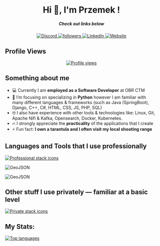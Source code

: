 <h1 align="center">Hi 👋, I'm Przemek !</h1>
<h5 align="center">Check out links below</h5>

<p align="center">
  <a href="https://discord.com/users/419571860041105410" target="_blank">
    <img alt="Discord" title="Discord" src="https://img.shields.io/badge/-Discord-7289DA?style=for-the-badge&logo=discord&logoColor=white"/>
  </a>
  <a href="https://github.com/Kir4R00t" target="_blank">
    <img alt="followers" title="Follow me on GitHub" src="https://img.shields.io/github/followers/Kir4R00t?color=236ad3&style=for-the-badge&logo=github&label=Follow"/>
  </a>
  <a href="https://www.linkedin.com/in/przemys%C5%82aw-sadowski-39266b297/" target="_blank">
    <img alt="LinkedIn" title="LinkedIn" src="https://img.shields.io/badge/-LinkedIn-0077B5?style=for-the-badge&logo=linkedin&logoColor=white"/>
  </a>
  <a href="https://www.kirar00t.site/" target="_blank">
    <img alt="Website" title="My Website" src="https://img.shields.io/badge/-Website-4CAF50?style=for-the-badge&logo=web&logoColor=white"/>
  </a>
</p>

## Profile Views
<p align="center">
  <a href="https://github.com/Kir4R00t" target="_blank">
    <img src="https://komarev.com/ghpvc/?username=Kir4R00t&style=for-the-badge&color=brightgreen" alt="Profile views"/>
  </a>
</p>

## Something about me
- 💻 Currently I am **employed as a Software Developer** at OBR CTM
- 🌱 I’m focusing on specializing in **Python** however I am familiar with many different languages & frameworks (such as Java (SpringBoot), Django, C++, C#, HTML, CSS, JS, PHP, SQL) 
- 🤓 I also have experience with other tools & technologies like: Linux, Git, Apache Nifi & Kafka, Opensearch, Docker, Kubernetes.
- 🔥 I strongly appreciate the **practicality** of the applications that I create
- ⚡ Fun fact: **I own a tarantula and I often visit my local shooting range**

## Languages and Tools that I use professionally
<p>
  <a href="https://github.com/Kir4R00t" target="_blank">
    <img alt="Professional stack icons" src="https://skillicons.dev/icons?i=python,java,linux,docker,k8s,git,postgresql,vscode,kafka,redhat,qt"/>
  </a>
</p>

<p>
  <img alt="GeoJSON" title="GeoJSON" src="https://img.shields.io/badge/GeoJSON-000000?style=for-the-badge&logo=openstreetmap&logoColor=white"/>
</p>
<p>
  <img alt="GeoJSON" title="GeoJSON" src="https://img.shields.io/badge/JSON-000000?style=for-the-badge&logo=openstreetmap&logoColor=white"/>
</p>

## Other stuff I use privately — familiar at a basic level
<p>
  <a href="https://github.com/Kir4R00t" target="_blank">
    <img alt="Private stack icons" src="https://skillicons.dev/icons?i=cpp,cs,django,raspberrypi,arch,php,mysql,html,css,js" />
  </a>
</p>

## My Stats:
<p>
  <a href="https://github.com/anuraghazra/github-readme-stats" target="_blank">
    <img align="center" alt="Top languages" src="https://github-readme-stats.vercel.app/api/top-langs/?username=Kir4R00t&layout=donut&hide=lua&theme=dark"/>
  </a>
</p>

<!--  This is Empty probably because of GitHub API issues
## My activity on Github
<p align="center">
  <a href="https://github.com/Kir4R00t" target="_blank">
    <img title="stats" alt="streak" src="https://github-readme-streak-stats.herokuapp.com/?user=Kir4R00t&theme=dark&hide_border=true&stroke=f53b3b"/>
  </a> 
</p>
-->

<!--  TODO: Format this nicely later -> pick different repos
## My work
<table>
  <tr>
    <td>
      <a href="https://github.com/Kir4R00t/KiraBot" target="_blank">
        <img src="https://github-readme-stats.vercel.app/api/pin/?username=Kir4R00t&repo=KiraBot&theme=dark" alt="KiraBot">
      </a>
    </td>
    <td>
      <a href="https://github.com/Kir4R00t/kirar00t.site" target="_blank">
        <img src="https://github-readme-stats.vercel.app/api/pin/?username=Kir4R00t&repo=kirar00t.site&theme=dark" alt="kirar00t.site">
      </a>
    </td>
  </tr>
  <tr>
    <td>
      <a href="https://github.com/Kir4R00t/GTAV_PrivateSessionMaker" target="_blank">
        <img src="https://github-readme-stats.vercel.app/api/pin/?username=Kir4R00t&repo=GTAV_PrivateSessionMaker&theme=dark" alt="GTAV_PrivateSessionMaker">
      </a>
    </td>
    <td>
      <a href="https://github.com/Kir4R00t/KiraEssentialz" target="_blank">
        <img src="https://github-readme-stats.vercel.app/api/pin/?username=Kir4R00t&repo=KiraEssentialz&theme=dark" alt="KiraEssentialz">
      </a>
    </td>
  </tr>
  <tr>
    <td>
      <a href="https://github.com/Kir4R00t/EpicDownloader" target="_blank">
        <img src="https://github-readme-stats.vercel.app/api/pin/?username=Kir4R00t&repo=EpicDownloader&theme=dark" alt="EpicDownloader">
      </a>
    </td>
    <td>
      <a href="https://github.com/Kir4R00t/DjangoWeatherAPP" target="_blank">
        <img src="https://github-readme-stats.vercel.app/api/pin/?username=Kir4R00t&repo=DjangoWeatherAPP&theme=dark" alt="DjangoWeatherAPP">
      </a>
    </td>
  </tr>
  <tr>
    <td>
      <a href="https://github.com/Kir4R00t/KiraChaos" target="_blank">
        <img src="https://github-readme-stats.vercel.app/api/pin/?username=Kir4R00t&repo=KiraChaos&theme=dark" alt="KiraChaos">
      </a>
    </td>
    <td>
      <a href="https://github.com/Kir4R00t/BlackBox" target="_blank">
        <img src="https://github-readme-stats.vercel.app/api/pin/?username=Kir4R00t&repo=BlackBox&theme=dark" alt="BlackBox">
      </a>
    </td>
  </tr>
</table>
-->
